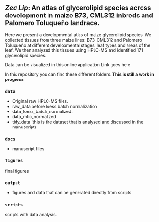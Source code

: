 *Zea Lip*: An atlas of glycerolipid species across development in maize B73, CML312 inbreds and Palomero Toluqueño landrace.
-----------------------------

Here we present a developmental atlas of maize glycerolipid species. We collected tissues from three  maize lines: B73, CML312 and Palomero Toluqueño at different developmental stages, leaf types and areas of the leaf. We then analyzed this tissues using HPLC-MS and identified 171 glycerolipid species.

Data can be visualized in this online application Link goes here


In this repository you can find these different folders. **This is still  a work in progress**

### `data`

- Original raw HPLC-MS files.
- raw_data before loess batch normalization
- data_loess_batch_normalized.
- data_mtic_normalized
- tidy_data (this is the dataset that is analyzed and discussed in the manuscript)

### `docs`

- manuscript files

### `figures`

final figures

### `output`

- figures and data that can be generated directly from scripts

### `scripts`

scripts with data analysis.







